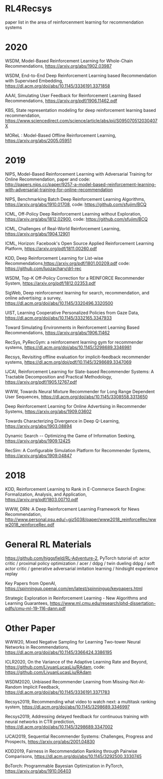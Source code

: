 # RL4Recsys
paper list in the area of reinforcenment learning for recommendation systems

# 2020 
WSDM, Model-Based Reinforcement Learning for Whole-Chain Recommendations, https://arxiv.org/abs/1902.03987

WSDM, End-to-End Deep Reinforcement Learning based Recommendation with Supervised Embedding, https://dl.acm.org/doi/abs/10.1145/3336191.3371858

AAAI, Simulating User Feedback for Reinforcement Learning Based Recommendations, https://arxiv.org/pdf/1906.11462.pdf

KBS, State representation modeling for deep reinforcement learning based recommendation, https://www.sciencedirect.com/science/article/abs/pii/S095070512030407X

MOReL : Model-Based Offline Reinforcement Learning, https://arxiv.org/abs/2005.05951

# 2019
NIPS, Model-Based Reinforcement Learning with Adversarial Training for Online Recommendation, paper and code: http://papers.nips.cc/paper/9257-a-model-based-reinforcement-learning-with-adversarial-training-for-online-recommendation

NIPS, Benchmarking Batch Deep Reinforcement Learning Algorithms, https://arxiv.org/abs/1910.01708, code: https://github.com/sfujim/BCQ

ICML, Off-Policy Deep Reinforcement Learning without Exploration, https://arxiv.org/abs/1812.02900, code: https://github.com/sfujim/BCQ

ICML, Challenges of Real-World Reinforcement Learning, https://arxiv.org/abs/1904.12901

ICML, Horizon: Facebook's Open Source Applied Reinforcement Learning Platform, https://arxiv.org/pdf/1811.00260.pdf

KDD, Deep Reinforcement Learning for List-wise Recommendations,https://arxiv.org/pdf/1801.00209.pdf   code: https://github.com/luozachary/drl-rec

WSDM, Top-K Off-Policy Correction for a REINFORCE Recommender System, https://arxiv.org/pdf/1812.02353.pdf

SigWeb, Deep reinforcement learning for search, recommendation, and online advertising: a survey, https://dl.acm.org/doi/abs/10.1145/3320496.3320500

UIST, Learning Cooperative Personalized Policies from Gaze Data, https://dl.acm.org/doi/abs/10.1145/3332165.3347933

Toward Simulating Environments in Reinforcement Learning Based Recommendations, https://arxiv.org/abs/1906.11462

RecSys, PyRecGym: a reinforcement learning gym for recommender systems, https://dl.acm.org/doi/abs/10.1145/3298689.3346981

Recsys, Revisiting offline evaluation for implicit-feedback recommender systems, https://dl.acm.org/doi/pdf/10.1145/3298689.3347069

IJCAI, Reinforcement Learning for Slate-based Recommender Systems: A Tractable Decomposition and Practical Methodology, https://arxiv.org/pdf/1905.12767.pdf

WWW, Towards Neural Mixture Recommender for Long Range Dependent User Sequences, https://dl.acm.org/doi/abs/10.1145/3308558.3313650

Deep Reinforcement Learning for Online Advertising in Recommender Systems, https://arxiv.org/abs/1909.03602

Towards Characterizing Divergence in Deep Q-Learning, https://arxiv.org/abs/1903.08894

Dynamic Search -- Optimizing the Game of Information Seeking, https://arxiv.org/abs/1909.12425

RecSim: A Configurable Simulation Platform for Recommender Systems, https://arxiv.org/abs/1909.04847


# 2018
KDD, Reinforcement Learning to Rank in E-Commerce Search Engine: Formalization, Analysis, and Application, https://arxiv.org/pdf/1803.00710.pdf

WWW, DRN: A Deep Reinforcement Learning Framework for News Recommendation,  http://www.personal.psu.edu/~gjz5038/paper/www2018_reinforceRec/www2018_reinforceRec.pdf

# General RL Materials
https://github.com/higgsfield/RL-Adventure-2, PyTorch tutorial of: actor critic / proximal policy optimization / acer / ddpg / twin dueling ddpg / soft actor critic / generative adversarial imitation learning / hindsight experience replay

Key Papers from OpenAI, https://spinningup.openai.com/en/latest/spinningup/keypapers.html

Strategic Exploration in Reinforcement Learning - New Algorithms and Learning Guarantees, https://www.ml.cmu.edu/research/phd-dissertation-pdfs/cmu-ml-19-116-dann.pdf

# Other Paper
WWW20, Mixed Negative Sampling for Learning Two-tower Neural Networks in Recommendations, https://dl.acm.org/doi/abs/10.1145/3366424.3386195

ICLR2020, On the Variance of the Adaptive Learning Rate and Beyond, https://github.com/LiyuanLucasLiu/RAdam, code: https://github.com/LiyuanLucasLiu/RAdam

WSDM2020, Unbiased Recommender Learning from Missing-Not-At-Random Implicit Feedback, https://dl.acm.org/doi/abs/10.1145/3336191.3371783

Recsys2019, Recommending what video to watch next: a multitask ranking system, https://dl.acm.org/doi/abs/10.1145/3298689.3346997

Recsys2019, Addressing delayed feedback for continuous training with neural networks in CTR prediction, https://dl.acm.org/doi/abs/10.1145/3298689.3347002

IJCAI2019, Sequential Recommender Systems: Challenges, Progress and Prospects, https://arxiv.org/abs/2001.04830

KDD2019, Fairness in Recommendation Ranking through Pairwise Comparisons, https://dl.acm.org/doi/abs/10.1145/3292500.3330745

BoTorch: Programmable Bayesian Optimization in PyTorch, https://arxiv.org/abs/1910.06403
